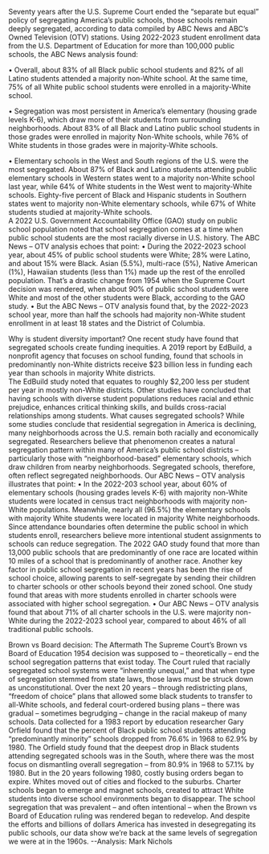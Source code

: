 Seventy years after the U.S. Supreme Court ended the “separate but equal” policy of segregating America’s public schools, those schools remain deeply segregated, according to data compiled by ABC News and ABC’s Owned Television (OTV) stations.
Using 2022-2023 student enrollment data from the U.S. Department of Education for more than 100,000 public schools, the ABC News analysis found:

•	Overall, about 83% of all Black public school students and 82% of all Latino students attended a majority non-White school. At the same time, 75% of all White public school students were enrolled in a majority-White school.

•	Segregation was most persistent in America’s elementary (housing grade levels K-6), which draw more of their students from surrounding neighborhoods. About 83% of all Black and Latino public school students in those grades were enrolled in majority Non-White schools, while 76% of White students in those grades were in majority-White schools.

•	Elementary schools in the West and South regions of the U.S. were the most segregated. About 87% of Black and Latino students attending public elementary schools in Western states went to a majority non-White school last year, while 64% of White students in the West went to majority-White schools. Eighty-five percent of Black and Hispanic students in Southern states went to majority non-White elementary schools, while 67% of White students studied at majority-White schools.   
A 2022 U.S. Government Accountability Office (GAO) study on public school population noted that school segregation comes at a time when public school students are the most racially diverse in U.S. history.
The ABC News – OTV analysis echoes that point: 
•	During the 2022-2023 school year, about 45% of public school students were White; 28% were Latino, and about 15% were Black. Asian (5.5%), multi-race (5%), Native American (1%), Hawaiian students (less than 1%) made up the rest of the enrolled population. 
That’s a drastic change from 1954 when the Supreme Court decision was rendered, when about 90% of public school students were White and most of the other students were Black, according to the GAO study.
•	But the ABC News – OTV analysis found that, by the 2022-2023 school year, more than half the schools had majority non-White student enrollment in at least 18 states and the District of Columbia.

Why is student diversity important?
One recent study have found that segregated schools create funding inequities. A 2019 report by EdBuild, a nonprofit agency that focuses on school funding, found that schools in predominantly non-White districts receive $23 billion less in funding each year than schools in majority White districts.   
The EdBuild study noted that equates to roughly $2,200 less per student per year in mostly non-White districts.
Other studies have concluded that having schools with diverse student populations reduces racial and ethnic prejudice, enhances critical thinking skills, and builds cross-racial relationships among students.
What causes segregated schools?
While some studies conclude that residential segregation in America is declining, many neighborhoods across the U.S. remain both racially and economically segregated.
Researchers believe that phenomenon creates a natural segregation pattern within many of America’s public school districts – particularly those with “neighborhood-based” elementary schools, which draw children from nearby neighborhoods.
Segregated schools, therefore, often reflect segregated neighborhoods.
Our ABC News – OTV analysis illustrates that point:
•	In the 2022-203 school year, about 60% of elementary schools (housing grades levels K-6) with majority non-White students were located in census tract neighborhoods with majority non-White populations. Meanwhile, nearly all (96.5%) the elementary schools with majority White students were located in majority White neighborhoods.
Since attendance boundaries often determine the public school in which students enroll, researchers believe more intentional student assignments to schools can reduce segregation.
The 2022 GAO study found that more than 13,000 public schools that are predominantly of one race are located within 10 miles of a school that is predominantly of another race.
Another key factor in public school segregation in recent years has been the rise of school choice, allowing parents to self-segregate by sending their children to charter schools or other schools beyond their zoned school. 
One study found that areas with more students enrolled in charter schools were associated with higher school segregation.
•	Our ABC News – OTV analysis found that about 71% of all charter schools in the U.S. were majority non-White during the 2022-2023 school year, compared to about 46% of all traditional public schools.

Brown vs Board decision: The Aftermath
The Supreme Court’s Brown vs Board of Education 1954 decision was supposed to – theoretically – end the school segregation patterns that exist today. 
The Court ruled that racially segregated school systems were “inherently unequal,” and that when type of segregation stemmed from state laws, those laws must be struck down as unconstitutional.
Over the next 20 years – through redistricting plans, “freedom of choice” plans that allowed some black students to transfer to all-White schools, and federal court-ordered busing plans – there was gradual – sometimes begrudging – change in the racial makeup of many schools.
Data collected for a 1983 report by education researcher Gary Orfield found that the percent of Black public school students attending “predominantly minority” schools dropped from 76.6% in 1968 to 62.9% by 1980.
The Orfield study found that the deepest drop in Black students attending segregated schools was in the South, where there was the most focus on dismantling overall segregation – from 80.9% in 1968 to 57.1% by 1980.
But in the 20 years following 1980, costly busing orders began to expire. Whites moved out of cities and flocked to the suburbs. Charter schools began to emerge and magnet schools, created to attract White students into diverse school environments began to disappear. 
The school segregation that was prevalent – and often intentional – when the Brown vs Board of Education ruling was rendered began to redevelop.
And despite the efforts and billions of dollars America has invested in desegregating its public schools, our data show we’re back at the same levels of segregation we were at in the 1960s.
--Analysis: Mark Nichols
